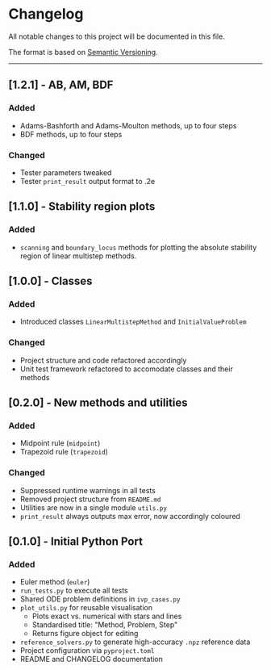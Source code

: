 # Changelog

All notable changes to this project will be documented in this file.

The format is based on [Semantic Versioning](https://semver.org/).

---

## [1.2.1] - AB, AM, BDF

### Added

- Adams-Bashforth and Adams-Moulton methods, up to four steps
- BDF methods, up to four steps

### Changed

- Tester parameters tweaked
- Tester `print_result` output format to .2e

## [1.1.0] - Stability region plots

### Added

- `scanning` and `boundary_locus` methods for plotting the absolute stability region of linear multistep methods.

## [1.0.0] - Classes

### Added

- Introduced classes `LinearMultistepMethod` and `InitialValueProblem`

### Changed

- Project structure and code refactored accordingly
- Unit test framework refactored to accomodate classes and their methods

## [0.2.0] - New methods and utilities

### Added

- Midpoint rule (`midpoint`)
- Trapezoid rule (`trapezoid`)

### Changed

- Suppressed runtime warnings in all tests
- Removed project structure from `README.md`
- Utilities are now in a single module `utils.py`
- `print_result` always outputs max error, now accordingly coloured

## [0.1.0] - Initial Python Port

### Added
- Euler method (`euler`)
- `run_tests.py` to execute all tests
- Shared ODE problem definitions in `ivp_cases.py`
- `plot_utils.py` for reusable visualisation
  - Plots exact vs. numerical with stars and lines
  - Standardised title: "Method, Problem, Step"
  - Returns figure object for editing
- `reference_solvers.py` to generate high-accuracy `.npz` reference data
- Project configuration via `pyproject.toml`
- README and CHANGELOG documentation
